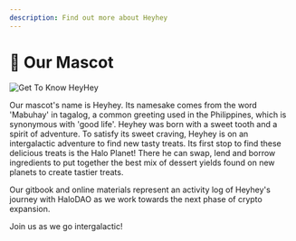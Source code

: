 ```yaml
---
description: Find out more about Heyhey
---
```


# 🐇 Our Mascot

![Get To Know HeyHey](<../.gitbook/assets/photo\_2021-05-20 13.20.00.jpeg>)

Our mascot's name is Heyhey. Its namesake comes from the word 'Mabuhay' in tagalog, a common greeting used in the Philippines, which is synonymous with 'good life'. Heyhey was born with a sweet tooth and a spirit of adventure. To satisfy its sweet craving, Heyhey is on an intergalactic adventure to find new tasty treats. Its first stop to find these delicious treats is the Halo Planet! There he can swap, lend and borrow ingredients to put together the best mix of dessert yields found on new planets to create tastier treats.

Our gitbook and online materials represent an activity log of Heyhey's journey with HaloDAO as we work towards the next phase of crypto expansion.

Join us as we go intergalactic!
